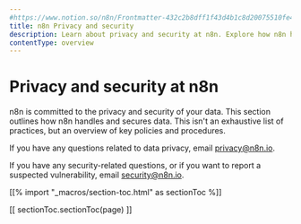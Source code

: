 ```yaml
---
#https://www.notion.so/n8n/Frontmatter-432c2b8dff1f43d4b1c8d20075510fe4
title: n8n Privacy and security
description: Learn about privacy and security at n8n. Explore how n8n handles and secures your data, with an overview of key policies and procedures.
contentType: overview
---
```

<!-- vale off -->
# Privacy and security at n8n

n8n is committed to the privacy and security of your data. This section outlines how n8n handles and secures data. This isn't an exhaustive list of practices, but an overview of key policies and procedures.

If you have any questions related to data privacy, email privacy@n8n.io. 

If you have any security-related questions, or if you want to report a suspected vulnerability, email security@n8n.io.

[[% import "_macros/section-toc.html" as sectionToc %]]

[[ sectionToc.sectionToc(page) ]]

<!-- vale on -->
